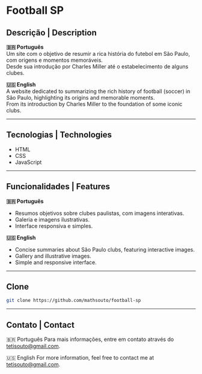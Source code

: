 # Football SP  

## Descrição | Description  

**🇧🇷 Português**  
Um site com o objetivo de resumir a rica história do futebol em São Paulo, com origens e momentos memoráveis.  
Desde sua introdução por Charles Miller até o estabelecimento de alguns clubes.  

**🇺🇸 English**  
A website dedicated to summarizing the rich history of football (soccer) in São Paulo, highlighting its origins and memorable moments.  
From its introduction by Charles Miller to the foundation of some iconic clubs.  

---

## Tecnologias | Technologies  
- HTML  
- CSS  
- JavaScript  

---

## Funcionalidades | Features  

**🇧🇷 Português**  
- Resumos objetivos sobre clubes paulistas, com imagens interativas.  
- Galeria e imagens ilustrativas.  
- Interface responsiva e simples.  

**🇺🇸 English**  
- Concise summaries about São Paulo clubs, featuring interactive images.  
- Gallery and illustrative images.  
- Simple and responsive interface.  

---

## Clone  
   ```bash
   git clone https://github.com/mathsouto/football-sp
   ```

---

## Contato | Contact
🇧🇷 Português
Para mais informações, entre em contato através do tetisouto@gmail.com.

🇺🇸 English
For more information, feel free to contact me at tetisouto@gmail.com.
